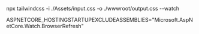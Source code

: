 ﻿npx tailwindcss -i ./Assets/input.css -o ./wwwroot/output.css --watch

ASPNETCORE_HOSTINGSTARTUPEXCLUDEASSEMBLIES="Microsoft.AspNetCore.Watch.BrowserRefresh"